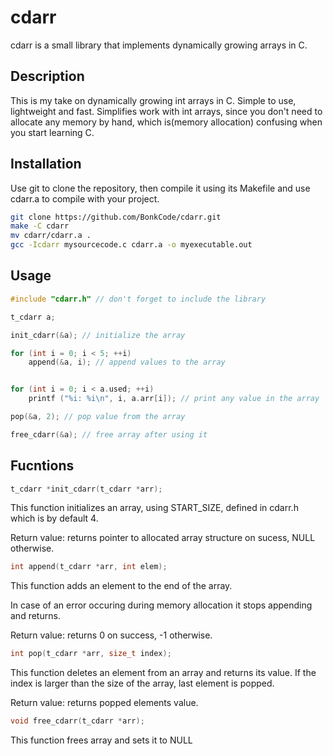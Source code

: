 # cdarr

cdarr is a small library that implements dynamically growing arrays in C.

## Description

This is my take on dynamically growing int arrays in C. Simple to use, lightweight and fast.
Simplifies work with int arrays, since you don't need to allocate any memory by hand, which is(memory allocation)
confusing when you start learning C.

## Installation

Use git to clone the repository, then compile it using its Makefile and use cdarr.a to compile with your project.

```bash
git clone https://github.com/BonkCode/cdarr.git
make -C cdarr
mv cdarr/cdarr.a .
gcc -Icdarr mysourcecode.c cdarr.a -o myexecutable.out
```

## Usage

```c
#include "cdarr.h" // don't forget to include the library

t_cdarr a;

init_cdarr(&a); // initialize the array

for (int i = 0; i < 5; ++i)
	append(&a, i); // append values to the array


for (int i = 0; i < a.used; ++i)
	printf ("%i: %i\n", i, a.arr[i]); // print any value in the array

pop(&a, 2); // pop value from the array

free_cdarr(&a); // free array after using it
```

## Fucntions

```c
t_cdarr	*init_cdarr(t_cdarr *arr);
```
This function initializes an array, using START_SIZE, defined in cdarr.h which is by default 4.

Return value: returns pointer to allocated array structure on sucess, NULL otherwise. 


```c
int	append(t_cdarr *arr, int elem);
```
This function adds an element to the end of the array.

In case of an error occuring during memory allocation it stops appending and returns.

Return value: returns 0 on success, -1 otherwise.


```c
int	pop(t_cdarr *arr, size_t index);
```
This function deletes an element from an array and returns its value.
If the index is larger than the size of the array, last element is popped. 

Return value: returns popped elements value.


```c
void free_cdarr(t_cdarr *arr);
```
This function frees array and sets it to NULL
